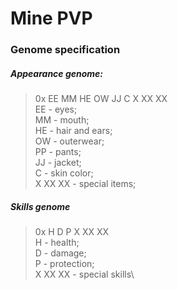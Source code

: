 # Mine PVP

### Genome specification

##### Appearance genome:

> 0x EE MM HE OW JJ C X XX XX \
> EE - eyes;\
> MM - mouth;\
> HE - hair and ears;\
> OW - outerwear;\
> PP - pants;\
> JJ - jacket;\
> C - skin color;\
> X XX XX - special items;

##### Skills genome

> 0x H D P X XX XX\
> H - health;\
> D - damage;\
> P - protection;\
> X XX XX - special skills\

